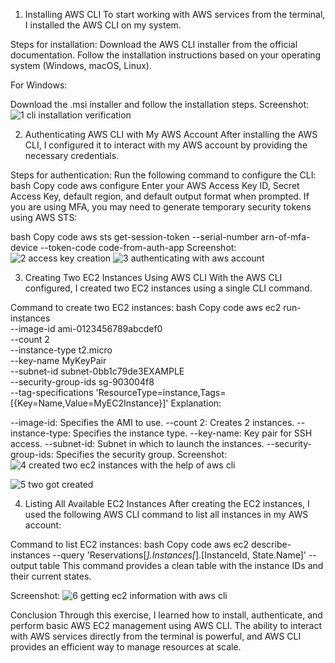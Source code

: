 1. Installing AWS CLI
To start working with AWS services from the terminal, I installed the AWS CLI on my system.

Steps for installation:
Download the AWS CLI installer from the official documentation.
Follow the installation instructions based on your operating system (Windows, macOS, Linux).

For Windows:

Download the .msi installer and follow the installation steps.
Screenshot:
![1 cli installation verification](https://github.com/user-attachments/assets/e52bf2d1-3e14-4f05-bb8f-4680ae26c938)


2. Authenticating AWS CLI with My AWS Account
After installing the AWS CLI, I configured it to interact with my AWS account by providing the necessary credentials.

Steps for authentication:
Run the following command to configure the CLI:
bash
Copy code
aws configure
Enter your AWS Access Key ID, Secret Access Key, default region, and default output format when prompted.
If you are using MFA, you may need to generate temporary security tokens using AWS STS:

bash
Copy code
aws sts get-session-token --serial-number arn-of-mfa-device --token-code code-from-auth-app
Screenshot:
![2 access key creation](https://github.com/user-attachments/assets/22ef00d3-ea94-4e07-854c-1bc2c0ed71d9)
![3 authenticating with aws account](https://github.com/user-attachments/assets/0de68faf-6c12-416c-97f9-6ef44db77126)

3. Creating Two EC2 Instances Using AWS CLI
With the AWS CLI configured, I created two EC2 instances using a single CLI command.

Command to create two EC2 instances:
bash
Copy code
aws ec2 run-instances \
    --image-id ami-0123456789abcdef0 \
    --count 2 \
    --instance-type t2.micro \
    --key-name MyKeyPair \
    --subnet-id subnet-0bb1c79de3EXAMPLE \
    --security-group-ids sg-903004f8 \
    --tag-specifications 'ResourceType=instance,Tags=[{Key=Name,Value=MyEC2Instance}]'
Explanation:

--image-id: Specifies the AMI to use.
--count 2: Creates 2 instances.
--instance-type: Specifies the instance type.
--key-name: Key pair for SSH access.
--subnet-id: Subnet in which to launch the instances.
--security-group-ids: Specifies the security group.
Screenshot:
![4 created two ec2 instances with the help of aws cli](https://github.com/user-attachments/assets/ad88e347-00f7-444d-8d41-58f1c2e1f812)

![5 two got created](https://github.com/user-attachments/assets/433fe5ec-6973-42c6-a7b6-ce2a1a9c3822)

4. Listing All Available EC2 Instances
After creating the EC2 instances, I used the following AWS CLI command to list all instances in my AWS account:

Command to list EC2 instances:
bash
Copy code
aws ec2 describe-instances --query 'Reservations[*].Instances[*].[InstanceId, State.Name]' --output table
This command provides a clean table with the instance IDs and their current states.

Screenshot:
![6 getting ec2 information with aws cli](https://github.com/user-attachments/assets/ce4c14bd-4b83-4fd4-8a06-2134f6e57f42)


Conclusion
Through this exercise, I learned how to install, authenticate, and perform basic AWS EC2 management using AWS CLI. The ability to interact with AWS services directly from the terminal is powerful, and AWS CLI provides an efficient way to manage resources at scale.

